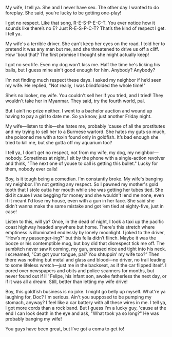 
My wife, I tell ya. She and I never have sex. The other day I wanted to do foreplay. She said, you're lucky to be getting one-play!

I get no respect. Like that song, R-E-S-P-E-C-T. You ever notice how it sounds like there’s no E? Just R-E-S-P-C-T? That’s the kind of respect I get. I tell ya.

My wife's a terrible driver. She can't keep her eyes on the road. I told her to pretend it was any man but me, and she threatened to drive us off a cliff. How 'bout that? The first promise I thought she might actually keep!

I got no sex life. Even my dog won’t kiss me. Half the time he's licking his balls, but I guess mine ain't good enough for him. Anybody? Anybody?

I’m not finding much respect these days. I asked my neighbor if he’d seen my wife. He replied, "Not really, I was blindfolded the whole time!" 

She’s no looker, my wife. You couldn't sell her if you tried, and I tried! They wouldn't take her in Myanmar. They said, try the fourth world, pal. 

But I ain’t no prize neither. I went to a bachelor auction and wound up having to pay a girl to date me. So ya know, just another Friday night. 

My wife—listen to this—she hates me, probably 'cause of all the prostitutes and my trying to sell her to a Burmese warlord. She hates my guts so much, she poisoned me with a toxin found only in goldfish. It’s bad enough she tried to kill me, but she gotta off my aquarium too? 

I tell ya, I don’t get no respect, not from my wife, my dog, my neighbor—nobody. Sometimes at night, I sit by the phone with a single-action revolver and think, "The next one of youse to call is getting this bullet." Lucky for them, nobody ever calls!

Boy, is it tough being a comedian. I'm constantly broke. My wife's banging my neighbor. I'm not getting any respect. So I pawned my mother's gold tooth that I stole outta her mouth while she was getting her tubes tied. She did it cause I was begging for money and she wouldn't lend me none, even if it meant I'd lose my house, even with a gun in her face. She said she didn’t wanna make the same mistake and got ‘em tied at eighty-five, just in case!

Listen to this, will ya? Once, in the dead of night, I took a taxi up the pacific coast highway headed anywhere but home. There's this stretch where emptiness is illuminated endlessly by lonely moonlight. I joked to the driver, “How’s my passenger-ing?” but this fella didn’t flinch. Maybe it was the booze or his contemptible mug, but boy did that disrespect tick me off. The sumbitch never saw it coming, my gun, pressed nice and tight into his neck. I screamed, "Cat got your tongue, pal? You shtuppin’ my wife too?” Then there was nothing but metal and glass and blood—no driver, no trail leading to some lifeless wretch—just me in the backseat, as if the car flipped itself. I pored over newspapers and obits and police scanners for months, but never found out if lil' Felipe, his infant son, awoke fatherless the next day, or if it was all a dream. Still, better than letting my wife drive!

Boy, this goldfish business is no joke. I might go belly up myself. What're ya laughing for, Doc? I'm serious. Ain't you supposed to be pumping my stomach, anyway? I feel like a car battery with all these wires in me. I tell ya, I got more cords than a rock band. But I guess I'm a lucky guy, 'cause at the end I can look death in the eye and ask, "What took ya so long?" He was probably banging my wife! 

You guys have been great, but I've got a coma to get to!